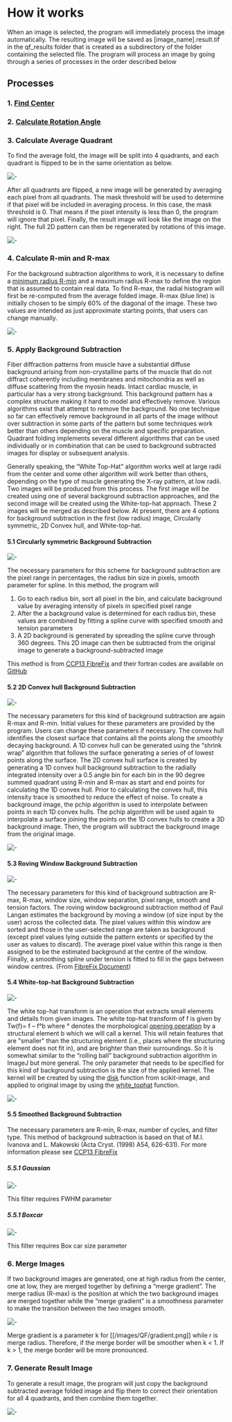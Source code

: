 # How it works

When an image is selected, the program will immediately process the image automatically. The resulting image will be saved as [image_name].result.tif in the qf_results folder that is created as a subdirectory of the folder containing the selected file. The program will process an image by going through a series of processes in the order described below

## Processes
### 1. [Find Center](../Image-Processing-Functions.html#finding-center)
### 2. [Calculate Rotation Angle](../Image-Processing-Functions.html#calculate-rotation-angle)
### 3. Calculate Average Quadrant
To find the average fold, the image will be split into 4 quadrants, and each quadrant is flipped to be in the same orientation as below.

![-](../../images/QF/split_folds.png)

After all quadrants are flipped, a new image will be generated by averaging each pixel from all quadrants. The mask threshold will be used to determine if that pixel will be included in averaging process. In this case, the mask threshold is 0. That means if the pixel intensity is less than 0, the program will ignore that pixel.  Finally, the result image will look like the image on the right. The full 2D pattern can then be regenerated by rotations of this image. 

![-](../../images/QF/avg_fold2.png)

### 4. Calculate R-min and R-max
For the background subtraction algorithms to work, it is necessary to define a [minimum radius R-min](../Image-Processing-Functions.html#calculate-r-min) and a maximum radius R-max to define the region that is assumed to contain real data. To find R-max, the radial histogram will first be re-computed  from the average folded image. R-max (blue line) is initially chosen to be  simply 60% of the diagonal of the image. These two values are intended as  just approximate starting points, that users can change manually.

![-](../../images/QF/rmin.png)

### 5. Apply Background Subtraction
Fiber diffraction patterns from muscle have a substantial diffuse background arising from non-crystalline parts of the muscle that do not diffract coherently including membranes and mitochondria as well as diffuse scattering from the myosin heads. Intact cardiac muscle, in particular has a very strong background. This background pattern has a complex structure making it hard to model and effectively remove.  Various algorithms exist that attempt to remove the background. No one technique so far can effectively remove background in all parts of the image without over subtraction in some parts of the pattern but some techniques work better than others depending on the muscle and specific preparation. Quadrant folding implements several different algorithms  that can be used individually or in combination that can be used to background subtracted images for display or subsequent analysis.

Generally speaking, the “White Top-Hat” algorithm works well at large radii from the center and some other algorithm will work better than others, depending on the type of muscle generating the X-ray pattern,  at low radii. Two images will be produced from this process. The first image will be created using one of several  background subtraction approaches, and the second image will be created using the White-top-hat approach. These 2 images will be merged as described below. At present, there are 4 options for background subtraction in the first (low radius) image, Circularly symmetric, 2D Convex hull, and White-top-hat.

<!---
#### 5.1 Angular Background Subtraction
[[/images/QF/angular.png]]

The necessary parameters for this scheme for background subtraction are the pixel range in percentages, and the angular bin size for integration in degrees. In this method, the program will:

1. Obtain the 2D azimuthal integration from the average folded image. The x-axis represents radius, and y-axis represents angle. In this case, we need to do this integration for only one quadrant, so the angle range is from 0 to 90 °. 

2. obtain the estimated background line for each bin. For example, if the degree bin size is 30. There will be 3 background estimates lines for each of the degree ranges 0-30, 30-60, and 60-90. Each background estimate line is produced by going to  each radial position in the angular  bin range, sort all pixels at that radius by intensities, and the background value is chosen as the mean value of intensities between specified pixel ranges from the minimum value to the maximum value. The background  value for each radius is used to generate a 1d background estimate for the chosen angular bin range. Each line will have a 1d convex hull applied to define a surface and the pchip algorithm is used to interpolate between points in the convex hull in order to generate a smooth curve.

3. a two D background image is formed from the individual lines by assuming the same profile throughout the angular bin range that generated it. This 2D image can then be subtracted from the original image to generate a background-subtracted image

[[/images/QF/angular_img.png]]
-->

#### 5.1 Circularly symmetric Background Subtraction
![-](../../images/QF/csym_set.png)

The necessary parameters for this scheme for background subtraction are the pixel range in percentages, the radius bin size in pixels, smooth parameter for spline. In this method, the program will
1. Go to each radius bin, sort all pixel in the bin, and calculate background value by averaging intensity of pixels in specified pixel range
2. After the a background value is determined for each radius bin,  these values are combined by fitting a spline curve with specified smooth and tension parameters
3. A 2D background is generated by spreading the spline curve through 360 degrees. This 2D image can then be subtracted from the original image to generate a background-subtracted image

This method is from [CCP13 FibreFix](http://www.diamond.ac.uk/Beamlines/Soft-Condensed-Matter/small-angle/SAXS-Software/CCP13/FibreFix/FibreFix.html) and their fortran codes are available on [GitHub](https://github.com/scattering-central/CCP13)

#### 5.2 2D Convex hull Background Subtraction
![-](../../images/QF/2dcon_set.png)

The necessary parameters for this kind of background subtraction are again R-max and R-min. Initial values for these parameters are provided by the program. Users can change these parameters if necessary.
The convex hull identifies the closest surface that contains all the points along the smoothly decaying background.  A 1D convex hull can be generated using the “shrink wrap” algorithm that follows the surface generating a series of of lowest points along the surface.  The 2D convex hull surface is created by generating a 1D convex hull background subtraction to the radially integrated intensity over a 0.5 angle bin for each bin in the 90 degree summed quadrant using R-min and R-max as start and end points for calculating the 1D convex hull. Prior to calculating the convex hull, this intensity trace is smoothed to reduce the effect of noise. To create a background image, the pchip algorithm is used to interpolate between points in each 1D convex hulls. The pchip algorithm will be used again to interpolate a surface joining the points on the 1D convex hulls to create a 3D background image. Then, the program will subtract the background image from the original image.

![-](../../images/QF/2dconvex_img.png)

#### 5.3 Roving Window Background Subtraction
![-](../../images/QF/roving.png)

The necessary parameters for this kind of background subtraction are R-max, R-max, window size, window separation, pixel range, smooth and tension factors. The roving window background subtraction method of Paul Langan estimates the background by moving a window (of size input by the user) across the collected data. The pixel values within this window are sorted and those in the user-selected range are taken as background (except pixel values lying outside the pattern extents or specified by the user as values to discard). The average pixel value within this range is then assigned to be the estimated background at the centre of the window. Fiinally, a smoothing spline under tension is fitted to fill in the gaps between window centres. (From [FibreFix Document](http://www.diamond.ac.uk/Beamlines/Soft-Condensed-Matter/small-angle/SAXS-Software/CCP13/FibreFix/FibreFix.html))

#### 5.4 White-top-hat Background Subtraction
![-](../../images/QF/tophat_set.png)

The white top-hat transform is an operation that extracts small elements and details from given images. The white top-hat transform of f is given by Tw(f)= f – f°b where ° denotes the morphological [opening operation](https://en.wikipedia.org/wiki/Opening_%28morphology%29) by a structural element b which we will call a kernel. This will retain features that are "smaller" than the structuring element (i.e., places where the structuring element does not fit in), and are brighter than their surroundings. So it is somewhat similar to the “rolling ball” background subtraction algorithm in ImageJ but more general. The only parameter that needs to be specified for this kind of background subtraction is the size of the applied kernel. The kernel will be created by using the [disk](http://scikit-image.org/docs/dev/api/skimage.morphology.html#skimage.morphology.disk) function from scikit-image, and applied to original image by using the [white_tophat](http://scikit-image.org/docs/dev/api/skimage.morphology.html#skimage.morphology.white_tophat) function.

![-](../../images/QF/tophat_img.png)

#### 5.5 Smoothed Background Subtraction
The necessary parameters are R-min, R-max, number of cycles, and filter type. This method of background subtraction is based on that of M.I. Ivanova and L. Makowski (Acta Cryst. (1998) A54, 626-631). For more information please see [CCP13 FibreFix](http://www.diamond.ac.uk/Beamlines/Soft-Condensed-Matter/small-angle/SAXS-Software/CCP13/FibreFix/FibreFix.html)
##### 5.5.1 Gaussian
![-](../../images/QF/smooth_g.png)

This filter requires FWHM parameter
##### 5.5.1 Boxcar
![-](../../images/QF/smooth_b.png)

This filter requires Box car size parameter

### 6. Merge Images
If two background images are generated, one at high radius from the center, one at low, they are merged together by defining a “merge gradient”.  The merge radius (R-max) is the position at which the two background images are merged together while the “merge gradient” is a smoothness parameter to make the transition between the two images smooth. 

![-](../../images/QF/merge.png)

Merge gradient is a parameter k for [[/images/QF/gradient.png]] while r is merge radius. Therefore, if the merge border will be smoother when k < 1. If k > 1, the merge border will be more pronounced.

### 7. Generate Result Image
To generate a result image, the program will just copy the background subtracted average folded image and flip them to correct their orientation for all 4 quadrants, and then combine them together.

![-](../../images/QF/result.png)



